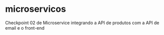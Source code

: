 # microservicos

Checkpoint 02 de Microservice integrando a API de produtos com a API de email e o front-end
